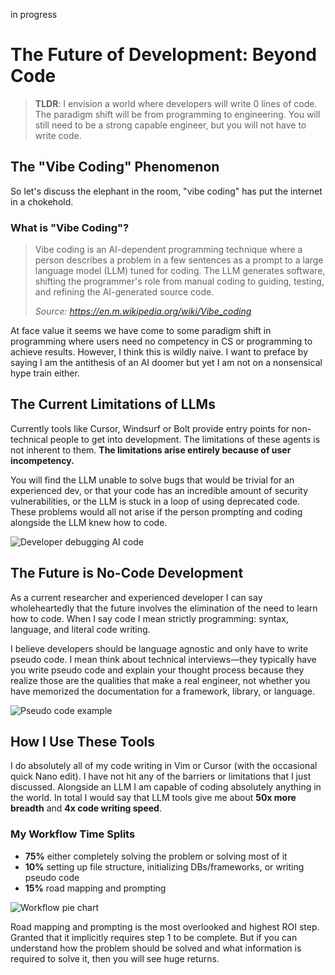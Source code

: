 in progress
# The Future of Development: Beyond Code


> **TLDR**: I envision a world where developers will write 0 lines of code. The paradigm shift will be from programming to engineering. You will still need to be a strong capable engineer, but you will not have to write code.

## The "Vibe Coding" Phenomenon

So let's discuss the elephant in the room, "vibe coding" has put the internet in a chokehold.

### What is "Vibe Coding"?

> Vibe coding is an AI-dependent programming technique where a person describes a problem in a few sentences as a prompt to a large language model (LLM) tuned for coding. The LLM generates software, shifting the programmer's role from manual coding to guiding, testing, and refining the AI-generated source code.
>
> _Source: https://en.m.wikipedia.org/wiki/Vibe_coding_

At face value it seems we have come to some paradigm shift in programming where users need no competency in CS or programming to achieve results. However, I think this is wildly naive. I want to preface by saying I am the antithesis of an AI doomer but yet I am not on a nonsensical hype train either.

## The Current Limitations of LLMs

Currently tools like Cursor, Windsurf or Bolt provide entry points for non-technical people to get into development. The limitations of these agents is not inherent to them. **The limitations arise entirely because of user incompetency.**

You will find the LLM unable to solve bugs that would be trivial for an experienced dev, or that your code has an incredible amount of security vulnerabilities, or the LLM is stuck in a loop of using deprecated code. These problems would all not arise if the person prompting and coding alongside the LLM knew how to code.

![Developer debugging AI code](https://via.placeholder.com/600x300?text=Developer+Working+With+AI)

## The Future is No-Code Development

As a current researcher and experienced developer I can say wholeheartedly that the future involves the elimination of the need to learn how to code. When I say code I mean strictly programming: syntax, language, and literal code writing.

I believe developers should be language agnostic and only have to write pseudo code. I mean think about technical interviews—they typically have you write pseudo code and explain your thought process because they realize those are the qualities that make a real engineer, not whether you have memorized the documentation for a framework, library, or language.

![Pseudo code example](https://via.placeholder.com/600x300?text=Pseudo+Code+Example)

## How I Use These Tools

I do absolutely all of my code writing in Vim or Cursor (with the occasional quick Nano edit). I have not hit any of the barriers or limitations that I just discussed. Alongside an LLM I am capable of coding absolutely anything in the world. In total I would say that LLM tools give me about **50x more breadth** and **4x code writing speed**.

### My Workflow Time Splits

- **75%** either completely solving the problem or solving most of it
- **10%** setting up file structure, initializing DBs/frameworks, or writing pseudo code
- **15%** road mapping and prompting

![Workflow pie chart](https://via.placeholder.com/500x300?text=Workflow+Pie+Chart)

Road mapping and prompting is the most overlooked and highest ROI step. Granted that it implicitly requires step 1 to be complete. But if you can understand how the problem should be solved and what information is required to solve it, then you will see huge returns.​​​​​​​​​​​​​​​​
